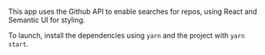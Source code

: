 This app uses the Github API to enable searches for repos, using React and Semantic UI for styling.

To launch, install the dependencies using ```yarn``` and the project with ```yarn start```.


